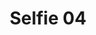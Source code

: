 ---
title: Selfie 04
image: https://res.cloudinary.com/softcomux/image/upload/v1533666993/sfc/careers%20-%20workshots/selfie-04.jpg
image_description: Beautiful female engineers taking selfie
---